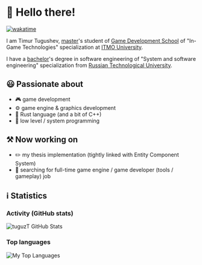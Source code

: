 # 👋 Hello there!

[![wakatime](https://wakatime.com/badge/user/da1c3780-cc91-46d8-b857-87c69ed7ae25.svg)](https://wakatime.com/@da1c3780-cc91-46d8-b857-87c69ed7ae25)

I am Timur Tugushev, [master](https://abit.itmo.ru/en/program/master/gamedev)'s student of [Game Development School](https://en.itmo.ru/en/department/509/Game_Development_School.htm) of "In-Game Technologies" specialization at [ITMO University](https://en.itmo.ru).

I have a [bachelor](https://english.mirea.ru/academics/institutes/institute-of-information-technologies/training-program/bachelor-s-degree-programs/09-03-04-software-engineering/)'s degree in software engineering of "System and software engineering" specialization from [Russian Technological University](https://english.mirea.ru).

## 😃 Passionate about
- 🎮 game development
- ⚙️ game engine & graphics development
- 🦀 Rust language (and a bit of C++)
- 🔢 low level / system programming

## ⚒️ Now working on
- ✏️ my thesis implementation (tightly linked with Entity Component System)
- 💼 searching for full-time game engine / game developer (tools / gameplay) job

## ℹ️ Statistics

### Activity (GitHub stats)

![tuguzT GitHub Stats](https://github-readme-stats.vercel.app/api?username=tuguzT&show_icons=true&theme=dark&role=OWNER,ORGANIZATION_MEMBER)

### Top languages

![My Top Languages](https://github-readme-stats.vercel.app/api/top-langs/?username=tuguzT&langs_count=12&exclude_repo=programmers-game&layout=compact&theme=dark&hide=jupyter%20notebook&role=OWNER,COLLABORATOR,ORGANIZATION_MEMBER)
